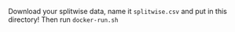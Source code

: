 Download your splitwise data, name it `splitwise.csv` and put in this directory!
Then run `docker-run.sh`
